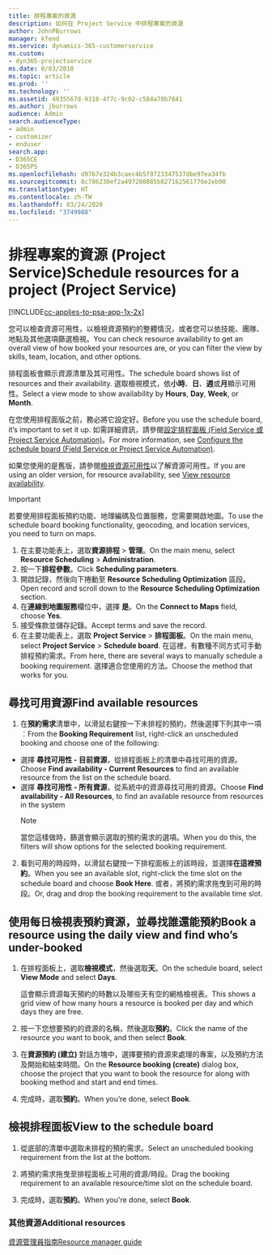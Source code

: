 ```yaml
---
title: 排程專案的資源
description: 如何在 Project Service 中排程專案的資源
author: JohnPBurrows
manager: kfend
ms.service: dynamics-365-customerservice
ms.custom:
- dyn365-projectservice
ms.date: 8/03/2018
ms.topic: article
ms.prod: ''
ms.technology: ''
ms.assetid: 4935567d-9318-4f7c-9c02-c584a78b7841
ms.author: jburrows
audience: Admin
search.audienceType:
- admin
- customizer
- enduser
search.app:
- D365CE
- D365PS
ms.openlocfilehash: d9767e324b3caec4b5f9723347537dbe97ea34fb
ms.sourcegitcommit: 8c786230ef2a497280885b827162561776e2eb00
ms.translationtype: HT
ms.contentlocale: zh-TW
ms.lasthandoff: 03/24/2020
ms.locfileid: "3749988"
---
```

# <a name="schedule-resources-for-a-project-project-service"></a><span data-ttu-id="29133-103">排程專案的資源 (Project Service)</span><span class="sxs-lookup"><span data-stu-id="29133-103">Schedule resources for a project (Project Service)</span></span>

[!INCLUDE[cc-applies-to-psa-app-1x-2x](../includes/cc-applies-to-psa-app-1x-2x.md)]

<span data-ttu-id="29133-104">您可以檢查資源可用性，以檢視資源預約的整體情況，或者您可以依技能、團隊、地點及其他選項篩選檢視。</span><span class="sxs-lookup"><span data-stu-id="29133-104">You can check resource availability to get an overall view of how booked your resources are, or you can filter the view by skills, team, location, and other options.</span></span>  
  
<span data-ttu-id="29133-105">排程面板會顯示資源清單及其可用性。</span><span class="sxs-lookup"><span data-stu-id="29133-105">The schedule board shows list of resources and their availability.</span></span> <span data-ttu-id="29133-106">選取檢視模式，依**小時**、**日**、**週**或**月**顯示可用性。</span><span class="sxs-lookup"><span data-stu-id="29133-106">Select a view mode to show availability by **Hours**, **Day**, **Week**, or **Month**.</span></span>  
  
<span data-ttu-id="29133-107">在您使用排程面版之前，務必將它設定好。</span><span class="sxs-lookup"><span data-stu-id="29133-107">Before you use the schedule board, it’s important to set it up.</span></span> <span data-ttu-id="29133-108">如需詳細資訊，請參閱[設定排程面板 (Field Service 或 Project Service Automation)](../field-service/configure-schedule-board.md)。</span><span class="sxs-lookup"><span data-stu-id="29133-108">For more information, see [Configure the schedule board (Field Service or Project Service Automation)](../field-service/configure-schedule-board.md).</span></span>
  
<span data-ttu-id="29133-109">如果您使用的是舊版，請參閱[檢視資源可用性](../project-service/view-resource-availability.md)以了解資源可用性。</span><span class="sxs-lookup"><span data-stu-id="29133-109">If you are using an older version, for resource availability, see [View resource availability](../project-service/view-resource-availability.md).</span></span>  

> [!IMPORTANT]
>  <span data-ttu-id="29133-110">若要使用排程面板預約功能、地理編碼及位置服務，您需要開啟地圖。</span><span class="sxs-lookup"><span data-stu-id="29133-110">To use the schedule board booking functionality, geocoding, and location services, you need to turn on maps.</span></span>  
> 
> 1. <span data-ttu-id="29133-111">在主要功能表上，選取**資源排程** > **管理**。</span><span class="sxs-lookup"><span data-stu-id="29133-111">On the main menu, select **Resource Scheduling** > **Administration**.</span></span>  
> 2. <span data-ttu-id="29133-112">按一下**排程參數**。</span><span class="sxs-lookup"><span data-stu-id="29133-112">Click **Scheduling parameters**.</span></span>  
> 3. <span data-ttu-id="29133-113">開啟記錄，然後向下捲動至 **Resource Scheduling Optimization** 區段。</span><span class="sxs-lookup"><span data-stu-id="29133-113">Open record and scroll down to the **Resource Scheduling Optimization** section.</span></span>  
> 4. <span data-ttu-id="29133-114">在**連線到地圖服務**欄位中，選擇 **是**。</span><span class="sxs-lookup"><span data-stu-id="29133-114">On the **Connect to Maps** field, choose **Yes**.</span></span>  
> 5. <span data-ttu-id="29133-115">接受條款並儲存記錄。</span><span class="sxs-lookup"><span data-stu-id="29133-115">Accept terms and save the record.</span></span>  
> 6. <span data-ttu-id="29133-116">在主要功能表上，選取 **Project Service** > **排程面板**。</span><span class="sxs-lookup"><span data-stu-id="29133-116">On the main menu, select **Project Service** > **Schedule board**.</span></span> <span data-ttu-id="29133-117">在這裡，有數種不同方式可手動排程預約需求。</span><span class="sxs-lookup"><span data-stu-id="29133-117">From here, there are several ways to manually schedule a booking requirement.</span></span> <span data-ttu-id="29133-118">選擇適合您使用的方法。</span><span class="sxs-lookup"><span data-stu-id="29133-118">Choose the method that works for you.</span></span>
  
## <a name="find-available-resources"></a><span data-ttu-id="29133-119">尋找可用資源</span><span class="sxs-lookup"><span data-stu-id="29133-119">Find available resources</span></span>

1.  <span data-ttu-id="29133-120">在**預約需求**清單中，以滑鼠右鍵按一下未排程的預約，然後選擇下列其中一項︰</span><span class="sxs-lookup"><span data-stu-id="29133-120">From the **Booking Requirement** list, right-click an unscheduled booking and choose one of the following:</span></span>  
  
- <span data-ttu-id="29133-121">選擇 **尋找可用性 - 目前資源**，從排程面板上的清單中尋找可用的資源。</span><span class="sxs-lookup"><span data-stu-id="29133-121">Choose **Find availability - Current Resources** to find an available resource from the list on the schedule board.</span></span>  
- <span data-ttu-id="29133-122">選擇 **尋找可用性 - 所有資源**，從系統中的資源尋找可用的資源。</span><span class="sxs-lookup"><span data-stu-id="29133-122">Choose **Find availability - All Resources**, to find an available resource from resources in the system</span></span>  
   > [!NOTE]
   >  <span data-ttu-id="29133-123">當您這樣做時，篩選會顯示選取的預約需求的選項。</span><span class="sxs-lookup"><span data-stu-id="29133-123">When you do this, the filters will show options for the selected booking requirement.</span></span>  
  
2. <span data-ttu-id="29133-124">看到可用的時段時，以滑鼠右鍵按一下排程面板上的該時段，並選擇**在這裡預約**。</span><span class="sxs-lookup"><span data-stu-id="29133-124">When you see an available slot, right-click the time slot on the schedule board and choose **Book Here**.</span></span> <span data-ttu-id="29133-125">或者，將預約需求拖曳到可用的時段。</span><span class="sxs-lookup"><span data-stu-id="29133-125">Or, drag and drop the booking requirement to the available time slot.</span></span>  
  

## <a name="book-a-resource-using-the-daily-view-and-find-whos-under-booked"></a><span data-ttu-id="29133-126">使用每日檢視表預約資源，並尋找誰還能預約</span><span class="sxs-lookup"><span data-stu-id="29133-126">Book a resource using the daily view and find who’s under-booked</span></span>
  
1.  <span data-ttu-id="29133-127">在排程面板上，選取**檢視模式**，然後選取**天**。</span><span class="sxs-lookup"><span data-stu-id="29133-127">On the schedule board, select **View Mode** and select **Days**.</span></span>  
  
    <span data-ttu-id="29133-128">這會顯示資源每天預約的時數以及哪些天有空的網格檢視表。</span><span class="sxs-lookup"><span data-stu-id="29133-128">This shows a grid view of how many hours a resource is booked per day and which days they are free.</span></span>  
  
2.  <span data-ttu-id="29133-129">按一下您想要預約的資源的名稱，然後選取**預約**。</span><span class="sxs-lookup"><span data-stu-id="29133-129">Click the name of the resource you want to book, and then select **Book**.</span></span>  
  
3.  <span data-ttu-id="29133-130">在**資源預約 (建立)** 對話方塊中，選擇要預約資源來處理的專案，以及預約方法及開始和結束時間。</span><span class="sxs-lookup"><span data-stu-id="29133-130">On the **Resource booking (create)** dialog box, choose the project that you want to book the resource for along with booking method and start and end times.</span></span>  
  
4.  <span data-ttu-id="29133-131">完成時，選取**預約**。</span><span class="sxs-lookup"><span data-stu-id="29133-131">When you’re done, select **Book**.</span></span>  
  
## <a name="view-to-the-schedule-board"></a><span data-ttu-id="29133-132">檢視排程面板</span><span class="sxs-lookup"><span data-stu-id="29133-132">View to the schedule board</span></span>
  
1.  <span data-ttu-id="29133-133">從底部的清單中選取未排程的預約需求。</span><span class="sxs-lookup"><span data-stu-id="29133-133">Select an unscheduled booking requirement from the list at the bottom.</span></span>  
  
2.  <span data-ttu-id="29133-134">將預約需求拖曳至排程面板上可用的資源/時段。</span><span class="sxs-lookup"><span data-stu-id="29133-134">Drag the booking requirement to an available resource/time slot on the schedule board.</span></span>  
  
3.  <span data-ttu-id="29133-135">完成時，選取**預約**。</span><span class="sxs-lookup"><span data-stu-id="29133-135">When you're done, select **Book**.</span></span>  
  
### <a name="additional-resources"></a><span data-ttu-id="29133-136">其他資源</span><span class="sxs-lookup"><span data-stu-id="29133-136">Additional resources</span></span>  
 [<span data-ttu-id="29133-137">資源管理員指南</span><span class="sxs-lookup"><span data-stu-id="29133-137">Resource manager guide</span></span>](../project-service/resource-manager-guide.md)
